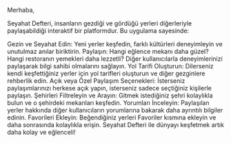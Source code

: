 Merhaba,

Seyahat Defteri, insanların gezdiği ve gördüğü yerleri diğerleriyle paylaşabildiği interaktif bir platformdur. Bu uygulama sayesinde:

Gezin ve Seyahat Edin: Yeni yerler keşfedin, farklı kültürleri deneyimleyin ve unutulmaz anılar biriktirin.
Paylaşın: Hangi eğlence mekanı daha güzel? Hangi restoranın yemekleri daha lezzetli? Diğer kullanıcılarla deneyimlerinizi paylaşarak bilgi sahibi olmalarını sağlayın.
Yol Tarifi Oluşturun: Dilerseniz kendi keşfettiğiniz yerler için yol tarifleri oluşturun ve diğer gezginlere rehberlik edin.
Açık veya Özel Paylaşım Seçenekleri: İsterseniz paylaşımlarınızı herkese açık yapın, isterseniz sadece seçtiğiniz kişilerle paylaşın.
Şehirleri Filtreleyin ve Arayın: Gitmek istediğiniz şehri kolaylıkla bulun ve o şehirdeki mekanları keşfedin.
Yorumları İnceleyin: Paylaşılan yerler hakkında diğer kullanıcıların yorumlarına bakarak daha ayrıntılı bilgiler edinin.
Favorileri Ekleyin: Beğendiğiniz yerleri Favoriler kısmına ekleyin ve daha sonrasında kolaylıkla erişin.
Seyahat Defteri ile dünyayı keşfetmek artık daha kolay ve eğlenceli!
